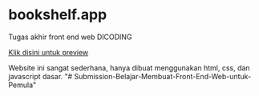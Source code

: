 # bookshelf.app
Tugas akhir front end web DICODING

<a href="https://egapermana24.github.io/bookshelf.app/"> Klik disini untuk preview <a/>

Website ini sangat sederhana, hanya dibuat menggunakan html, css, dan javascript dasar.
"# Submission-Belajar-Membuat-Front-End-Web-untuk-Pemula" 

